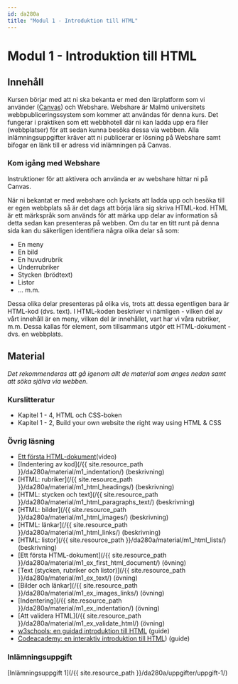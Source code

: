 ```yaml
---
id: da280a
title: "Modul 1 - Introduktion till HTML"
---
```


# Modul 1 - Introduktion till HTML

## Innehåll

Kursen börjar med att ni ska bekanta er med den lärplatform som vi använder ([Canvas](https://mau.instructure.com/login/saml)) och Webshare. Webshare är Malmö universitets webbpubliceringssystem som kommer att användas för denna kurs. Det fungerar i praktiken som ett webbhotell där ni kan ladda upp era filer (webbplatser) för att sedan kunna besöka dessa via webben. Alla inlämningsuppgifter kräver att ni publicerar er lösning på Webshare samt bifogar en länk till er adress vid inlämningen på Canvas.

### Kom igång med Webshare

Instruktioner för att aktivera och använda er av webshare hittar ni på Canvas. 



När ni bekantat er med webshare och lyckats att ladda upp och besöka till er egen webbplats så är det dags att börja lära sig skriva HTML-kod. HTML är ett märkspråk som används för att märka upp delar av information så detta sedan kan presenteras på webben. Om du tar en titt runt på denna sida kan du säkerligen identifiera några olika delar så som:

* En meny
* En bild
* En huvudrubrik
* Underrubriker
* Stycken (brödtext)
* Listor
* ... m.m.

Dessa olika delar presenteras på olika vis, trots att dessa egentligen bara är HTML-kod (dvs. text). I HTML-koden beskriver vi nämligen - vilken del av vårt innehåll är en meny, vilken del är innehållet, vart har vi våra rubriker, m.m. Dessa kallas för element, som tillsammans utgör ett HTML-dokument - dvs. en webbplats.

## Material

_Det rekommenderas att gå igenom allt de material som anges nedan samt att söka själva via webben._

### Kurslitteratur

* Kapitel 1 - 4, HTML och CSS-boken
* Kapitel 1 - 2, Build your own website the right way using HTML & CSS

### Övrig läsning

* [Ett första HTML-dokument](https://youtu.be/bupWPZdXqIA)(video)
* [Indentering av kod](/{{ site.resource_path }}/da280a/material/m1_indentation/) (beskrivning)
* [HTML: rubriker](/{{ site.resource_path }}/da280a/material/m1_html_headings/) (beskrivning)
* [HTML: stycken och text](/{{ site.resource_path }}/da280a/material/m1_html_paragraphs_text/) (beskrivning)
* [HTML: bilder](/{{ site.resource_path }}/da280a/material/m1_html_images/) (beskrivning)
* [HTML: länkar](/{{ site.resource_path }}/da280a/material/m1_html_links/) (beskrivning)
* [HTML: listor](/{{ site.resource_path }}/da280a/material/m1_html_lists/) (beskrivning)
* [Ett första HTML-dokument](/{{ site.resource_path }}/da280a/material/m1_ex_first_html_document/) (övning)
* [Text (stycken, rubriker och listor)](/{{ site.resource_path }}/da280a/material/m1_ex_text/) (övning)
* [Bilder och länkar](/{{ site.resource_path }}/da280a/material/m1_ex_images_links/) (övning)
* [Indentering](/{{ site.resource_path }}/da280a/material/m1_ex_indentation/) (övning)
* [Att validera HTML](/{{ site.resource_path }}/da280a/material/m1_ex_validate_html/) (övning)
* [w3schools: en guidad introduktion till HTML](http://www.w3schools.com/htmL/html_intro.asp) (guide)
* [Codeacademy: en interaktiv introduktion till HTML](https://www.codecademy.com/resources/docs/html)) (guide)

### Inlämningsuppgift

[Inlämningsuppgift 1](/{{ site.resource_path }}/da280a/uppgifter/uppgift-1/)

